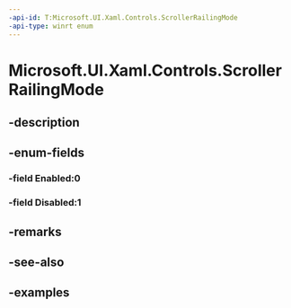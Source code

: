 ```yaml
---
-api-id: T:Microsoft.UI.Xaml.Controls.ScrollerRailingMode
-api-type: winrt enum
---
```


<!-- Enumeration syntax.
public enum ScrollerRailingMode : int 
-->

# Microsoft.UI.Xaml.Controls.ScrollerRailingMode

## -description

## -enum-fields
### -field Enabled:0

### -field Disabled:1

## -remarks

## -see-also

## -examples

